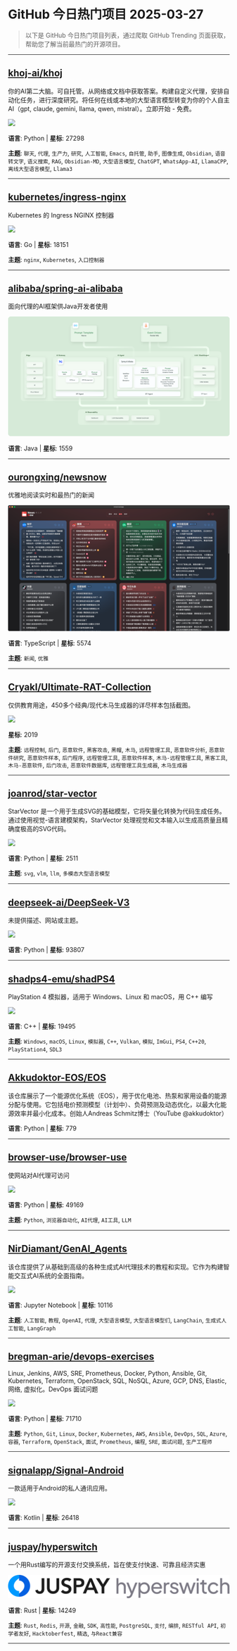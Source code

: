 # GitHub 今日热门项目  2025-03-27

> 以下是 GitHub 今日热门项目列表，通过爬取 GitHub Trending 页面获取，帮助您了解当前最热门的开源项目。

---

## [khoj-ai/khoj](https://github.com/khoj-ai/khoj)

你的AI第二大脑。可自托管。从网络或文档中获取答案。构建自定义代理，安排自动化任务，进行深度研究。将任何在线或本地的大型语言模型转变为你的个人自主AI（gpt, claude, gemini, llama, qwen, mistral）。立即开始 - 免费。

![](https://camo.githubusercontent.com/6500f8db6e92ec3ec31c34cb4acf9342133ee8e310fae69ff70fa28cf0472665/68747470733a2f2f6173736574732e6b686f6a2e6465762f6b686f6a2d6c6f676f2d73696465776179732d31323030783534302e706e67)

**语言**: Python | **星标**: 27298

**主题**: `聊天`, `代理`, `生产力`, `研究`, `人工智能`, `Emacs`, `自托管`, `助手`, `图像生成`, `Obsidian`, `语音转文字`, `语义搜索`, `RAG`, `Obsidian-MD`, `大型语言模型`, `ChatGPT`, `WhatsApp-AI`, `LlamaCPP`, `离线大型语言模型`, `Llama3`

---

## [kubernetes/ingress-nginx](https://github.com/kubernetes/ingress-nginx)

Kubernetes 的 Ingress NGINX 控制器

![](https://camo.githubusercontent.com/9545bb24907230631dea3dc3a077c89853e97a8afaff447392f5c14e0ece75e7/68747470733a2f2f626573747072616374696365732e636f7265696e6672617374727563747572652e6f72672f70726f6a656374732f353639312f6261646765)

**语言**: Go | **星标**: 18151

**主题**: `nginx`, `Kubernetes`, `入口控制器`

---

## [alibaba/spring-ai-alibaba](https://github.com/alibaba/spring-ai-alibaba)

面向代理的AI框架供Java开发者使用

![](https://github.com/alibaba/spring-ai-alibaba/raw/main/docs/imgs/spring-ai-alibaba-arch.png)

**语言**: Java | **星标**: 1559

---

## [ourongxing/newsnow](https://github.com/ourongxing/newsnow)

优雅地阅读实时和最热门的新闻

![](https://github.com/ourongxing/newsnow/raw/main/screenshots/preview-1.png)

**语言**: TypeScript | **星标**: 5574

**主题**: `新闻`, `优雅`

---

## [Cryakl/Ultimate-RAT-Collection](https://github.com/Cryakl/Ultimate-RAT-Collection)

仅供教育用途，450多个经典/现代木马生成器的详尽样本包括截图。

![](https://user-images.githubusercontent.com/128066597/264610335-49e0a590-20fd-4b0a-b8e3-05e9aa137cdc.png)

**星标**: 2019

**主题**: `远程控制`, `后门`, `恶意软件`, `黑客攻击`, `黑帽`, `木马`, `远程管理工具`, `恶意软件分析`, `恶意软件研究`, `恶意软件样本`, `后门程序`, `远程管理工具`, `恶意软件样本`, `木马-远程管理工具`, `黑客工具`, `木马-恶意软件`, `后门攻击`, `恶意软件数据库`, `远程管理工具生成器`, `木马生成器`

---

## [joanrod/star-vector](https://github.com/joanrod/star-vector)

StarVector 是一个用于生成SVG的基础模型，它将矢量化转换为代码生成任务。通过使用视觉-语言建模架构，StarVector 处理视觉和文本输入以生成高质量且精确度极高的SVG代码。

![](https://github.com/joanrod/star-vector/raw/main/assets/starvector-xyz.png)

**语言**: Python | **星标**: 2511

**主题**: `svg`, `vlm`, `llm`, `多模态大型语言模型`

---

## [deepseek-ai/DeepSeek-V3](https://github.com/deepseek-ai/DeepSeek-V3)

未提供描述、网站或主题。

![](https://github.com/deepseek-ai/DeepSeek-V2/raw/main/figures/logo.svg?raw=true)

**语言**: Python | **星标**: 93807

---

## [shadps4-emu/shadPS4](https://github.com/shadps4-emu/shadPS4)

PlayStation 4 模拟器，适用于 Windows、Linux 和 macOS，用 C++ 编写

![](https://github.com/shadps4-emu/shadPS4/raw/main/.github/shadps4.png)

**语言**: C++ | **星标**: 19495

**主题**: `Windows`, `macOS`, `Linux`, `模拟器`, `C++`, `Vulkan`, `模拟`, `ImGui`, `PS4`, `C++20`, `PlayStation4`, `SDL3`

---

## [Akkudoktor-EOS/EOS](https://github.com/Akkudoktor-EOS/EOS)

该仓库展示了一个能源优化系统（EOS），用于优化电池、热泵和家用设备的能源分配与使用。它包括电价预测模型（计划中）、负荷预测及动态优化，以最大化能源效率并最小化成本。创始人Andreas Schmitz博士（YouTube @akkudoktor）

**语言**: Python | **星标**: 779

---

## [browser-use/browser-use](https://github.com/browser-use/browser-use)

使网站对AI代理可访问

![](https://github.com/browser-use/browser-use/raw/main/static/browser-use.png)

**语言**: Python | **星标**: 49169

**主题**: `Python`, `浏览器自动化`, `AI代理`, `AI工具`, `LLM`

---

## [NirDiamant/GenAI_Agents](https://github.com/NirDiamant/GenAI_Agents)

该仓库提供了从基础到高级的各种生成式AI代理技术的教程和实现。它作为构建智能交互式AI系统的全面指南。

![](https://camo.githubusercontent.com/7f4fa09b1856697217ac8392123d9ab7b47e4d8f8b96d82fb5ba375f7b5f0406/68747470733a2f2f696d672e736869656c64732e696f2f62616467652f4c696e6b6564496e2d436f6e6e6563742d626c7565)

**语言**: Jupyter Notebook | **星标**: 10116

**主题**: `人工智能`, `教程`, `OpenAI`, `代理`, `大型语言模型`, `大型语言模型们`, `LangChain`, `生成式人工智能`, `LangGraph`

---

## [bregman-arie/devops-exercises](https://github.com/bregman-arie/devops-exercises)

Linux, Jenkins, AWS, SRE, Prometheus, Docker, Python, Ansible, Git, Kubernetes, Terraform, OpenStack, SQL, NoSQL, Azure, GCP, DNS, Elastic, 网络, 虚拟化。DevOps 面试问题

![](https://github.com/bregman-arie/devops-exercises/raw/master/images/devops_exercises.png)

**语言**: Python | **星标**: 71710

**主题**: `Python`, `Git`, `Linux`, `Docker`, `Kubernetes`, `AWS`, `Ansible`, `DevOps`, `SQL`, `Azure`, `容器`, `Terraform`, `OpenStack`, `面试`, `Prometheus`, `编程`, `SRE`, `面试问题`, `生产工程师`

---

## [signalapp/Signal-Android](https://github.com/signalapp/Signal-Android)

一款适用于Android的私人通讯应用。

![](https://camo.githubusercontent.com/1c498046b5901ad8edbda2642aac002794df0c6f17aac9787f648bf776912914/68747470733a2f2f706c61792e676f6f676c652e636f6d2f696e746c2f656e5f75732f6261646765732f696d616765732f67656e657269632f656e5f62616467655f7765625f67656e657269632e706e67)

**语言**: Kotlin | **星标**: 26418

---

## [juspay/hyperswitch](https://github.com/juspay/hyperswitch)

一个用Rust编写的开源支付交换系统，旨在使支付快速、可靠且经济实惠

![](https://github.com/juspay/hyperswitch/raw/main/docs/imgs/hyperswitch-logo-light.svg#gh-light-mode-only)

**语言**: Rust | **星标**: 14249

**主题**: `Rust`, `Redis`, `开源`, `金融`, `SDK`, `高性能`, `PostgreSQL`, `支付`, `编排`, `RESTful API`, `初学者友好`, `Hacktoberfest`, `精选`, `与React兼容`

---

